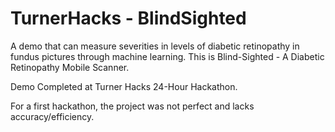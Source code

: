 # TurnerHacks - BlindSighted
A demo that can measure severities in levels of diabetic retinopathy in fundus pictures through machine learning. 
This is Blind-Sighted - A Diabetic Retinopathy Mobile Scanner. 

Demo Completed at Turner Hacks 24-Hour Hackathon.

For a first hackathon, the project was not perfect and lacks accuracy/efficiency.
